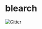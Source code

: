 # blearch

[![Gitter](https://badges.gitter.im/blrch/Lobby.svg)](https://gitter.im/blrch/Lobby?utm_source=badge&utm_medium=badge&utm_campaign=pr-badge&utm_content=badge)